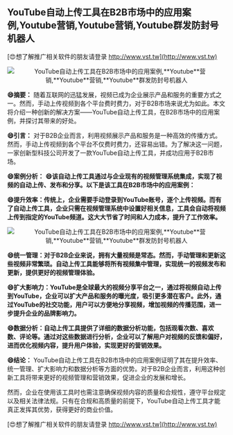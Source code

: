 ## **YouTube自动上传工具在B2B市场中的应用案例,**Youtube**营销,**Youtube**营销,**Youtube**群发防封号机器人**

[😍想了解推广相关软件的朋友请登录 http://www.vst.tw](http://www.vst.tw)

 <center><img src="https://vst.tw/MP4/tuiguang/png/3.png" alt="YouTube自动上传工具在B2B市场中的应用案例,**Youtube**营销,**Youtube**营销,**Youtube**群发防封号机器人"></center>

**😄摘要：**
随着互联网的迅猛发展，视频已成为企业展示产品和服务的重要方式之一。然而，手动上传视频到各个平台费时费力，对于B2B市场来说尤为如此。本文将介绍一种创新的解决方案——YouTube自动上传工具，在B2B市场中的应用案例，并探讨其带来的好处。

**😄引言：**
对于B2B企业而言，利用视频展示产品和服务是一种高效的传播方式。然而，手动上传视频到各个平台不仅费时费力，还容易出错。为了解决这一问题，一家创新型科技公司开发了一款YouTube自动上传工具，并成功应用于B2B市场。

**😄案例分析：**
**😄该自动上传工具通过与企业现有的视频管理系统集成，实现了视频的自动上传、发布和分享。以下是该工具在B2B市场中的应用案例：**

**😄提升效率：传统上，企业需要手动登录到YouTube账号，逐个上传视频。而有了自动上传工具，企业只需在视频管理系统中设置好相关信息，工具会自动将视频上传到指定的YouTube频道。这大大节省了时间和人力成本，提升了工作效率。**

 <center><img src="https://vst.tw/MP4/tuiguang/png/5.png" alt="YouTube自动上传工具在B2B市场中的应用案例,**Youtube**营销,**Youtube**营销,**Youtube**群发防封号机器人"></center>

**😄统一管理：对于B2B企业来说，拥有大量视频是常态。然而，手动管理和更新这些视频非常繁琐。自动上传工具能够将所有视频集中管理，实现统一的视频发布和更新，提供更好的视频管理体验。**

**😄扩大影响力：YouTube是全球最大的视频分享平台之一，通过将视频自动上传到YouTube，企业可以扩大产品和服务的曝光度，吸引更多潜在客户。此外，通过YouTube的社交功能，用户可以方便地分享视频，增加视频的传播范围，进一步提升企业的品牌影响力。**

**😄数据分析：自动上传工具提供了详细的数据分析功能，包括观看次数、喜欢数、评论等。通过对这些数据进行分析，企业可以了解用户对视频的反馈和偏好，进而优化视频内容，提升用户体验，实现更好的营销效果。**

**😄结论：**
YouTube自动上传工具在B2B市场中的应用案例证明了其在提升效率、统一管理、扩大影响力和数据分析等方面的优势。对于B2B企业而言，利用这种创新工具将带来更好的视频管理和营销效果，促进企业的发展和增长。

然而，企业在使用该工具时也需注意确保视频内容的质量和合规性，遵守平台规定以及相关法律法规。只有在合规和高质量的前提下，YouTube自动上传工具才能真正发挥其优势，获得更好的商业价值。

[😍想了解推广相关软件的朋友请登录 http://www.vst.tw](http://www.vst.tw)



